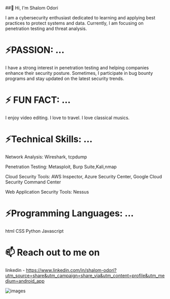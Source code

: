 ##👋 Hi, I'm Shalom Odori

I am a cybersecurity enthusiast dedicated to learning and applying best practices to protect systems and data. Currently, I am focusing on penetration testing and threat analysis.

# ⚡PASSION: ...

I have a strong interest in penetration testing and helping companies enhance their security posture. Sometimes, I participate in bug bounty programs and stay updated on the latest security trends.

# ⚡ FUN FACT: ...
I enjoy video editing.
I love to travel.
I love classical musics.

# ⚡Technical Skills: ...

Network Analysis: Wireshark, tcpdump

Penetration Testing: Metasploit, Burp Suite,Kali,nmap

Cloud Security Tools: AWS Inspector, Azure Security Center, Google Cloud Security Command Center

Web Application Security Tools: Nessus

# ⚡Programming Languages: ...
html
CSS
Python
Javascript






# 📫 Reach out to me on
linkedin - 
https://www.linkedin.com/in/shalom-odori?utm_source=share&utm_campaign=share_via&utm_content=profile&utm_medium=android_app

![images](https://github.com/user-attachments/assets/12713bc8-8cbd-4af3-ac5e-9e69af203ca3)




<!---
Shalom96/Shalom96 is a ✨ special ✨ repository because its `README.md` (this file) appears on your GitHub profile.
You can click the Preview link to take a look at your changes.
--->
